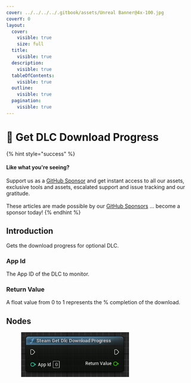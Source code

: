 ```yaml
---
cover: ../../../../.gitbook/assets/Unreal Banner@4x-100.jpg
coverY: 0
layout:
  cover:
    visible: true
    size: full
  title:
    visible: true
  description:
    visible: true
  tableOfContents:
    visible: true
  outline:
    visible: true
  pagination:
    visible: true
---
```


# 🔵 Get DLC Download Progress

{% hint style="success" %}
#### Like what you're seeing?

Support us as a [GitHub Sponsor](../../../../become-a-sponsor/) and get instant access to all our assets, exclusive tools and assets, escalated support and issue tracking and our gratitude.\
\
These articles are made possible by our [GitHub Sponsors](../../../../become-a-sponsor/) ... become a sponsor today!
{% endhint %}

## Introduction

Gets the download progress for optional DLC.

### App Id

The App ID of the DLC to monitor.

### Return Value

A float value from 0 to 1 represents the % completion of the download.

## Nodes

<figure><img src="../../../../.gitbook/assets/image (214).png" alt=""><figcaption></figcaption></figure>
